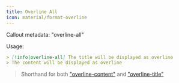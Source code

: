 ```yaml
---
title: Overline All
icon: material/format-overline
---
```


Callout metadata: "overline-all"

Usage: 
```md
> [!info|overline-all] The title will be displayed as overline
> The content will be displayed as overline
```

> Shorthand for both ["overline-content"](../content-styling/page-11.md) and ["overline-title"](../title-styling/page-21.md)